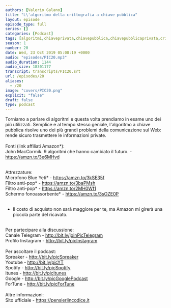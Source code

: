 ```yaml
---
authors: [Valerio Galano]
title: "L\'algoritmo della crittografia a chiave pubblica"
layout: episode
episode_type: full
series: []
categories: [Podcast]
tags: [algoritmi,chiaveprivata,chiavepubblica,chiavepubblicaprivata,crittografia,http,https,segretocondiviso,web]
season: 1
number: 20
date: Wed, 23 Oct 2019 05:00:19 +0000
audio: "episodes/PIC20.mp3"
audio_duration: 1144
audio_size: 18301177
transcript: transcripts/PIC20.srt
url: /episodes/20
aliases: 
  - /20
image: "covers/PIC20.png"
explicit: "false"
draft: false
type: podcast
---
```

Torniamo a parlare di algoritmi e questa volta prendiamo in esame uno dei più utilizzati. Semplice e al tempo stesso geniale, l'algoritmo a chiave pubblica risolve uno dei più grandi problemi della comunicazione sul Web: rende sicuro trasmettere le informazioni private.<br />
<br />
Fonti (link affiliati Amazon*): <br />
John MacCormik. 9 algoritmi che hanno cambiato il futuro. - <a href="https://amzn.to/3e6MHvd" rel="noopener">https://amzn.to/3e6MHvd</a>  <br />
<br />




Attrezzature:<br />
Microfono Blue Yeti* - <a href="https://amzn.to/3kSE35f" rel="noopener">https://amzn.to/3kSE35f</a>  <br />
Filtro anti-pop* - <a href="https://amzn.to/3baPMsh" rel="noopener">https://amzn.to/3baPMsh</a>  <br />
Filtro anti-pop* - <a href="https://amzn.to/2MH0Wf1" rel="noopener">https://amzn.to/2MH0Wf1</a>  <br />
Schermo fonoassorbente* - <a href="https://amzn.to/3sOZE0P" rel="noopener">https://amzn.to/3sOZE0P</a>  <br />
<br />
* Il costo di acquisto non sarà maggiore per te, ma Amazon mi girerà una piccola parte del ricavato. <br />
<br />
Per partecipare alla discussione:<br />
Canale Telegram - <a href="http://bit.ly/joinPicTelegram" rel="noopener">http://bit.ly/joinPicTelegram</a> <br />
Profilo Instagram - <a href="http://bit.ly/picInstagram" rel="noopener">http://bit.ly/picInstagram</a> <br />
<br />
Per ascoltare il podcast:<br />
Spreaker - <a href="http://bit.ly/picSpreaker" rel="noopener">http://bit.ly/picSpreaker</a> <br />
Youtube - <a href="http://bit.ly/picYT" rel="noopener">http://bit.ly/picYT</a> <br />
Spotify - <a href="http://bit.ly/picSpotify" rel="noopener">http://bit.ly/picSpotify</a> <br />
Itunes - <a href="http://bit.ly/picItunes" rel="noopener">http://bit.ly/picItunes</a> <br />
Google - <a href="http://bit.ly/picGooglePodcast" rel="noopener">http://bit.ly/picGooglePodcast</a> <br />
ForTune - <a href="http://bit.ly/picForTune" rel="noopener">http://bit.ly/picForTune</a> <br />
<br />
Altre informazioni:<br />
Sito ufficiale - <a href="https://pensieriincodice.it" rel="noopener">https://pensieriincodice.it</a> <br />
<br />







